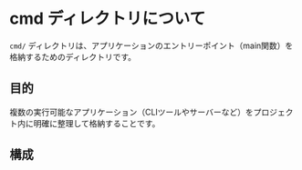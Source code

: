 # cmd ディレクトリについて

`cmd/` ディレクトリは、アプリケーションのエントリーポイント（main関数）を格納するためのディレクトリです。

## 目的

複数の実行可能なアプリケーション（CLIツールやサーバーなど）をプロジェクト内に明確に整理して格納することです。

## 構成

